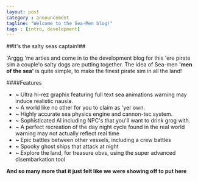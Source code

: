 ```yaml
---
layout: post
category : announcement
tagline: "Welcome to the Sea-Men blog!"
tags : [intro, development]
---
```


##It's the salty seas captain!##

'Arggg 'me arties and come in to the development blog for this 'ere pirate sim a couple'o salty dogs are putting together. The idea of Sea-men <strong>'men of the sea'</strong> is quite simple, to make the finest pirate sim in all the land!

####Features

* **~** Ultra hi-rez graphix featuring full text sea animations <span class="text-success">warning may induce realistic nausia.</span>
* **~** A world like no other for you to claim as 'yer own.
* **~** Highly accurate sea physics engine and cannon-tec system.
* **~** Sophisticated AI including NPC's that you'll want to drink grog with.
* **~** A perfect recreation of the day night cycle found in the real world <span class="text-success">warning may not actually reflect real time</span>
* **~** Epic battles between other vessels, including a crew battles
* **~** Spooky ghost ships that attack at night
* **~** Explore the land, for treasure obvs, using the super advanced disembarkation tool

**And so many more that it just felt like we were showing off to put here**


